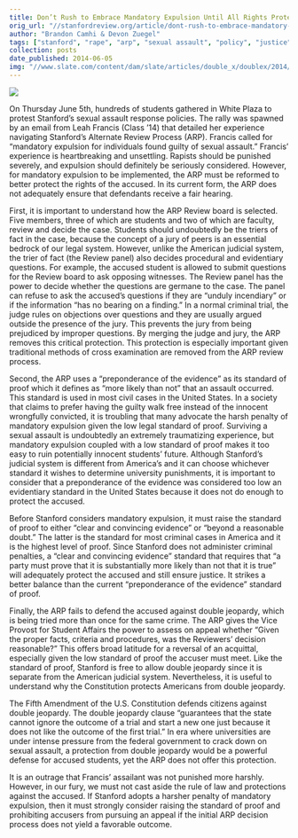 ```yaml
---
title: Don’t Rush to Embrace Mandatory Expulsion Until All Rights Protected
orig_url: "//stanfordreview.org/article/dont-rush-to-embrace-mandatory-expulsion/"
author: "Brandon Camhi & Devon Zuegel"
tags: ["stanford", "rape", "arp", "sexual assault", "policy", "justice"]
collection: posts
date_published: 2014-06-05
img: "//www.slate.com/content/dam/slate/articles/double_x/doublex/2014/06/140606_DX_StanfordIX.jpg.CROP.promo-mediumlarge.jpg"
---
```


![](//www.slate.com/content/dam/slate/articles/double_x/doublex/2014/06/140606_DX_StanfordIX.jpg.CROP.promo-mediumlarge.jpg)

On Thursday June 5th, hundreds of students gathered in White Plaza to protest Stanford’s sexual assault response policies. The rally was spawned by an email from Leah Francis (Class ’14) that detailed her experience navigating Stanford’s Alternate Review Process (ARP). Francis called for “mandatory expulsion for individuals found guilty of sexual assault.” Francis’ experience is heartbreaking and unsettling. Rapists should be punished severely, and expulsion should definitely be seriously considered. However, for mandatory expulsion to be implemented, the ARP must be reformed to better protect the rights of the accused. In its current form, the ARP does not adequately ensure that defendants receive a fair hearing.

First, it is important to understand how the ARP Review board is selected. Five members, three of which are students and two of which are faculty, review and decide the case. Students should undoubtedly be the triers of fact in the case, because the concept of a jury of peers is an essential bedrock of our legal system. However, unlike the American judicial system, the trier of fact (the Review panel) also decides procedural and evidentiary questions. For example, the accused student is allowed to submit questions for the Review board to ask opposing witnesses. The Review panel has the power to decide whether the questions are germane to the case. The panel can refuse to ask the accused’s questions if they are “unduly incendiary” or if the information “has no bearing on a finding.” In a normal criminal trial, the judge rules on objections over questions and they are usually argued outside the presence of the jury. This prevents the jury from being prejudiced by improper questions. By merging the judge and jury, the ARP removes this critical protection. This protection is especially important given traditional methods of cross examination are removed from the ARP review process.

Second, the ARP uses a “preponderance of the evidence” as its standard of proof which it defines as “more likely than not” that an assault occurred. This standard is used in most civil cases in the United States. In a society that claims to prefer having the guilty walk free instead of the innocent wrongfully convicted, it is troubling that many advocate the harsh penalty of mandatory expulsion given the low legal standard of proof. Surviving a sexual assault is undoubtedly an extremely traumatizing experience, but mandatory expulsion coupled with a low standard of proof makes it too easy to ruin potentially innocent students’ future. Although Stanford’s judicial system is different from America’s and it can choose whichever standard it wishes to determine university punishments, it is important to consider that a preponderance of the evidence was considered too low an evidentiary standard in the United States because it does not do enough to protect the accused.

Before Stanford considers mandatory expulsion, it must raise the standard of proof to either “clear and convincing evidence” or “beyond a reasonable doubt.” The latter is the standard for most criminal cases in America and it is the highest level of proof. Since Stanford does not administer criminal penalties, a “clear and convincing evidence” standard that requires that “a party must prove that it is substantially more likely than not that it is true” will adequately protect the accused and still ensure justice. It strikes a better balance than the current “preponderance of the evidence” standard of proof.

Finally, the ARP fails to defend the accused against double jeopardy, which is being tried more than once for the same crime. The ARP gives the Vice Provost for Student Affairs the power to assess on appeal whether “Given the proper facts, criteria and procedures, was the Reviewers’ decision reasonable?” This offers broad latitude for a reversal of an acquittal, especially given the low standard of proof the accuser must meet. Like the standard of proof, Stanford is free to allow double jeopardy since it is separate from the American judicial system. Nevertheless, it is useful to understand why the Constitution protects Americans from double jeopardy.

The Fifth Amendment of the U.S. Constitution defends citizens against double jeopardy. The double jeopardy clause “guarantees that the state cannot ignore the outcome of a trial and start a new one just because it does not like the outcome of the first trial.” In era where universities are under intense pressure from the federal government to crack down on sexual assault, a protection from double jeopardy would be a powerful defense for accused students, yet the ARP does not offer this protection.

It is an outrage that Francis’ assailant was not punished more harshly. However, in our fury, we must not cast aside the rule of law and protections against the accused. If Stanford adopts a harsher penalty of mandatory expulsion, then it must strongly consider raising the standard of proof and prohibiting accusers from pursuing an appeal if the initial ARP decision process does not yield a favorable outcome.

 
